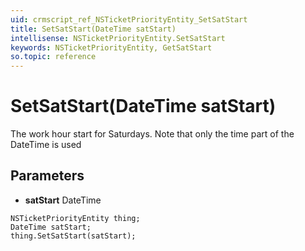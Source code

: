 ```yaml
---
uid: crmscript_ref_NSTicketPriorityEntity_SetSatStart
title: SetSatStart(DateTime satStart)
intellisense: NSTicketPriorityEntity.SetSatStart
keywords: NSTicketPriorityEntity, GetSatStart
so.topic: reference
---
```


# SetSatStart(DateTime satStart)

The work hour start for Saturdays. Note that only the time part of the DateTime is used

## Parameters

* **satStart** DateTime

```crmscript
NSTicketPriorityEntity thing;
DateTime satStart;
thing.SetSatStart(satStart);
```

